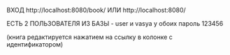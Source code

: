 ВХОД 
http://localhost:8080/book/
ИЛИ
http://localhost:8080/


ЕСТЬ 2 ПОЛЬЗОВАТЕЛЯ ИЗ БАЗЫ - user и vasya у обоих пароль 123456

(книга редактируется нажатием на ссылку в колонке с идентификатором)
